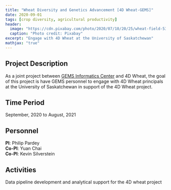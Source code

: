 ```yaml
---
title: "Wheat Diversity and Genetics Advancement [4D Wheat-GEMS]"
date: 2020-09-01
tags: [crop diversity, agricultural productivity]
header:
  image: "https://cdn.pixabay.com/photo/2020/07/10/20/25/wheat-field-5392067_960_720.jpg"
  caption: "Photo credit: Pixabay"
excerpt: "Engage with 4D Wheat at the University of Saskatchewan"
mathjax: "true"
---
```


## Project Description
As a joint project between [GEMS Informatics Center](https://agroinformatics.org/) and 4D Wheat, the goal of this project is have GEMS personnel to engage with 4D Wheat principals at the University of Saskatchewan in support of the 4D Wheat project.

## Time Period
September, 2020 to August, 2021

## Personnel
**PI**: Philip Pardey   
**Co-PI**: Yuan Chai    
**Co-PI**: Kevin Silverstein  

## Activities
Data pipeline development and analytical support for the 4D wheat project


